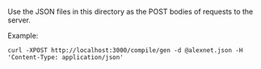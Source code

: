 Use the JSON files in this directory as the POST bodies of requests to the server.

Example:

```
curl -XPOST http://localhost:3000/compile/gen -d @alexnet.json -H 'Content-Type: application/json'
```

